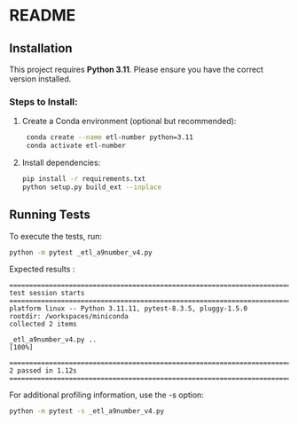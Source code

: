 # README

## Installation

This project requires **Python 3.11**. Please ensure you have the correct version installed.

### Steps to Install:
1. Create a Conda environment (optional but recommended):
   ```sh
    conda create --name etl-number python=3.11
    conda activate etl-number
   ```
2. Install dependencies:
   ```sh
   pip install -r requirements.txt
   python setup.py build_ext --inplace
   ```

## Running Tests

To execute the tests, run:
```sh
python -m pytest _etl_a9number_v4.py
```

Expected results :
```
===================================================================================================================================== test session starts =====================================================================================================================================
platform linux -- Python 3.11.11, pytest-8.3.5, pluggy-1.5.0
rootdir: /workspaces/miniconda
collected 2 items                                                                                                                                                                                                                                                                             

_etl_a9number_v4.py ..                                                                                                                                                                                                                                                                  [100%]

====================================================================================================================================== 2 passed in 1.12s ======================================================================================================================================
```

For additional profiling information, use the -s option:
```sh
python -m pytest -s _etl_a9number_v4.py
```
